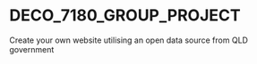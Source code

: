 # DECO_7180_GROUP_PROJECT
 Create your own website utilising an open data source from QLD government
